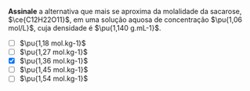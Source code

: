 **Assinale** a alternativa que mais se aproxima da molalidade da sacarose, $\ce{C12H22O11}$, em uma solução aquosa de concentração $\pu{1,06 mol/L}$, cuja densidade é $\pu{1,140 g.mL-1}$. 

- [ ] $\pu{1,18 mol.kg-1}$
- [ ] $\pu{1,27 mol.kg-1}$
- [x] $\pu{1,36 mol.kg-1}$
- [ ] $\pu{1,45 mol.kg-1}$
- [ ] $\pu{1,54 mol.kg-1}$
